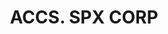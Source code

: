 ---
layout: asset
title: ACCS. SPX CORP                                              
isin: US7846351044
---